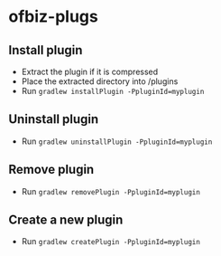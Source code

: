 # ofbiz-plugs


## Install plugin
* Extract the plugin if it is compressed
* Place the extracted directory into /plugins
* Run `gradlew installPlugin -PpluginId=myplugin`

## Uninstall plugin
* Run `gradlew uninstallPlugin -PpluginId=myplugin`

## Remove plugin
* Run `gradlew removePlugin -PpluginId=myplugin`

## Create a new plugin
* Run `gradlew createPlugin -PpluginId=myplugin`
